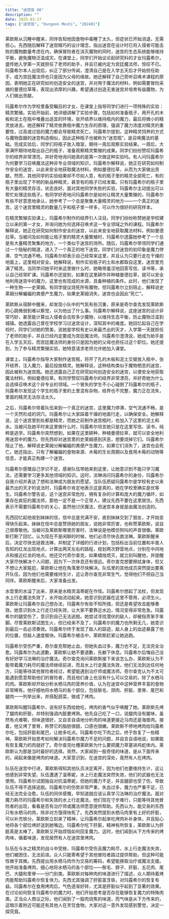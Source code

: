 ```yaml
---
title: "迷宫饭 08"
description: ""
date: 2025-03-27
tags: ["迷宫饭", "Dungeon Meshi", "202401"]
---
```


莱欧斯从沉睡中醒来，同伴告知他因食物中毒睡了太久，但症状已开始消退，无需担心。先西随后解释了迷宫精巧的设计理念，指出迷宫在设计时已将入侵者可能击败的魔物数量考虑在内，确保冒险者在消灭魔物的同时，迷宫的生态系统能够维持平衡，避免魔物泛滥成灾。在课堂上，同学们开始议论起研究科的才女玛露希尔，盛传她入学第一天就担任了老师的助手，并且已被内定为宫廷魔法师，惊叹不已。玛露希尔本人出现后，纠正了部分传闻，澄清自己是在入学五天后才开始担任助手，成为宫廷魔法师也只是因为父母的缘故。她还解释了自己旁听召唤术课程的原因，表明她正在研究如何创造安全的迷宫，并对用于魔法的材料，例如需要冒险采摘的曼德拉草等，表现出浓厚的兴趣，希望通过创造无害迷宫并培育有益魔物，为人们做出贡献。

玛露希尔作为学校里备受瞩目的才女，在课堂上指导同学们进行一项特殊的实验：精灵繁殖。实验开始前，她详细讲解了实验步骤，包括如何准备瓶子，用开孔的木板和泥土在瓶中堆叠出适宜的环境，张开结界以维持瓶内的魔力，最后将微小的精灵放进去。她还解释了精灵依靠瓶中魔力生存的原理，强调了魔力浓度对精灵的重要性，过高或过低的魔力都会导致精灵死亡。玛露希尔提到，这种精灵饲养的方式与魔物盘踞的迷宫构造相似，因此这种瓶子也被称为“迷宫瓶”，是召唤魔法的基础。完成实验后，同学们将瓶子放入暗室，期待一周后观察实验结果。一周后，大家满怀期待地取出自己的瓶子，准备观察精灵繁殖的成果。同学们纷纷赞叹玛露希尔的结界非常漂亮，并好奇地询问她真的是第一次做这种实验吗。有人问玛露希尔为何要学习召唤魔法这种非专业领域的知识，玛露希尔解释说，她正在研究如何制作安全的迷宫，以此来安全地获取魔法材料，例如曼德拉草，从而为大家做出贡献。然而，其他同学的实验结果却不尽如人意，有的瓶子里的精灵全部死亡，有的瓶子里出现了不明的新品种精灵，甚至有的瓶子已经发霉。只有玛露希尔的瓶子里有大量的精灵存活，状态良好。面对其他同学失败的实验，玛露希尔主动提出可以帮忙处理这些瓶子。有同学好奇地问玛露希尔是如何让精灵大量繁殖的，玛露希尔有些不好意思地承认，她参考了一个总是聚集大量精灵的地方——一个真正的迷宫。这个迷宫里精灵的数量几乎和瓶子里一样多，可以作为很好的研究样本。

在精灵繁殖实验课上，玛露希尔制作的结界引人注目。同学们纷纷称赞她是学校建立以来的第一才女，并询问她为何选择召唤术这一专业领域之外的课程。玛露希尔解释说，她正在研究如何制作安全的迷宫，以此来安全地获取魔法材料，例如曼德拉草。当被问及如何能让瓶子里的精灵大量繁殖时，玛露希尔透露她参考了一个总是有大量精灵聚集的地方，一个类似于迷宫的场所。随后，玛露希尔带领同学们通过一个隐秘的暗道，进入了一个真正的地下迷宫。同学们对迷宫的初印象是魔力停滞、空气流通不畅。玛露希尔却表示自己经常来这里，并且认为只要行走在干燥的地面上，这里相对安全。她解释说，制作实验瓶子的土和水都取自这里，迷宫里充满了精灵。当同学问她平时来这里做什么时，她略带羞涩地回答写信、读书等，承认自己经常旷课。玛露希尔还提到，如果在这里耕作并种植曼德拉草，就可以安全地利用迷宫中的魔力，这里也有现成的水源，具备种植的条件。此时，他们发现了一种生物——史莱姆。有同学提议烧死所有魔物，但玛露希尔立刻阻止，解释说史莱姆分解蝙蝠的粪便产生魔力，如果史莱姆消失，迷宫也会因此“死亡”。

莱欧斯从宿醉中醒来，却发现小队中的气氛有些沉重，原来是奇尔查克发现莱欧斯的心跳微弱到难以察觉，以为他出了什么事。玛露希尔解释说，这座迷宫的设计非常巧妙，甚至能计算出入侵者会击败多少魔物，以维持生态平衡，防止魔物泛滥到城镇。她透露自己曾在学校学习过迷宫设计，深知其中的难度。她回忆起自己在学校时，同学们对她的赞美，说她是学校有史以来最杰出的天才，入学第一天就担任了老师的助手，并且已经内定要成为宫廷魔法师。玛露希尔澄清说，她成为助手是在入学五天后，而宫廷魔法师的身份只是因为她的父母也担任过这个职位。她还提到，为了参与精灵繁殖实验，她特意请求老师允许她加入课堂。

课堂上，玛露希尔指导大家制作迷宫瓶，将开了孔的木板和泥土交替放入瓶中，张开结界，注入魔力，最后投放精灵。她解释说，这种结构类似于魔物栖息的迷宫，因此被称为迷宫瓶。她还透露自己正在研究如何创造安全的迷宫，以便安全地获取魔法材料，例如曼德拉草。有同学赞叹玛露希尔的结界非常漂亮，并好奇她为什么会选择召唤术这个非专业的领域。一个冒失的学生不小心碰倒了玛露希尔的瓶子，玛露希尔发现这个学生的瓶子里的土里混有杂物，结界也不完整，魔力正在流失，里面的精灵无法存活太久。

之后，玛露希尔带着队伍来到一个真正的迷宫，这里魔力停滞，空气流通不畅，是一个天然形成的洞穴。玛露希尔让大家踩着干燥的地面行走，以确保安全。她解释说，这个迷宫里到处都是精灵，而她之前制作迷宫瓶时，也加入了这里的泥土和水。当被问及她平时来这里做什么时，玛露希尔坦言她只是在这里写信、读书，纯粹是逃学。玛露希尔突然想到，如果在这里耕种，种植曼德拉草，就可以安全地利用迷宫中的魔力。但先西却对迷宫里的史莱姆感到厌恶，想要烧掉它们。玛露希尔阻止了他，解释说史莱姆分解蝙蝠的粪便产生魔力，如果它们消失了，迷宫也会死亡。她还指出，只有了解蝙蝠的食物来源、木莓的生长周期以及食用木莓的动物等信息，才能真正构建一个迷宫。

玛露希尔感慨自己学识不足，感谢队伍带她来到这里，让她意识到不能只学习魔法，还需要学习更多其他领域的知识。这时，法琳询问玛露希尔的身份，玛露希尔自我介绍并表达了想和法琳成为朋友的愿望。当队伍质疑玛露希尔是学校有史以来最杰出的天才的说法时，玛露希尔肯定地表示这是真的，她在学校里确实是优等生。玛露希尔警告说，这个迷宫非常危险，拥有复杂的计算和庞大的魔力循环，如果存在疯狂的魔法师，那他一定不是一个正常人，建议先西不要在这里居住。先西表示不需要玛露希尔的关心，虽然他讨厌魔法，但迷宫本身就是由魔法创造的。

先西回忆起他收到妹妹的信，信中总是充满不安，直到妹妹交到了朋友，才开始变得快乐起来。妹妹在信中总是赞扬她的朋友，说她非常厉害，也称赞莱欧斯，说自己很尊敬他。当被问及莱欧斯哪里厉害时，法琳说是他模仿狗叫的声音很像。莱欧斯打断了回忆，认为现在不是闲聊的时候，他们必须尽快去救法琳。莱欧斯醒来后，决定尽快去拯救法琳，并制定了详细的行进计划，包括标出当前位置和半兽人告知的红龙出现地点，计算出两天左右的路程，规划两次野营地点，分别在中间地点和接近红龙的地点。他还交代奇尔查克，如果蜡烛熄灭，就立刻叫醒他，并提醒大家尽快解决个人问题，因为下一次休息还有很远。奇尔查克想要擦拭身体，但又不想让大家尴尬，莱欧斯让他在角落里尽快解决。队伍里的其他成员突然提出要离开队伍，因为他们也需要维持生计，这让奇尔查克非常生气，觉得他们不把自己当同伴。莱欧斯醒来后，大家准备出发。

水壶里的水溢了出来，原来是水精灵温蒂妮在作怪。玛露希尔想起了法杖，但发现水上行走魔法失效了，水开始流动起来。她意识到武器在这里不管用，必须生火。莱欧斯让玛露希尔自己想办法，玛露希尔有些不知所措，但还是希望攻击能够奏效。她意识到水上行走已经失效，让大家不要靠近水边，情况变得非常危急。玛露希尔的腿受伤了，意识到自己无法逃脱。她尝试寻找潜伏的敌人，却被指责笨手笨脚。尽管莱欧斯试图生火，但已经来不及了，玛露希尔的魔力也所剩无几，她意识到最后一击必须奏效。玛露希尔终于发现了敌人的踪迹，敌人身上的血迹暴露了他的位置，但敌人速度极快。玛露希尔被击中，莱欧斯赶紧让她逃跑。

玛露希尔受伤严重，奇尔查克帮她止血，但她失血过多，魔力也不足，无法完全治愈。玛露希尔为此道歉，莱欧斯让她不要道歉，先躺下休息。玛露希尔后悔自己没有好好学习法琳的治疗魔法。奇尔查克询问莱欧斯接下来该怎么办，莱欧斯认为不能带着魔力耗尽的魔法师继续前进，而且水上行走魔法失效，他们无法到达任何地方，只能等待其他冒险者经过，希望能遇到治疗师或魔法师。奇尔查克认为不太可能遇到愿意帮助他们的冒险者，而且他们身上也没有什么可以交易的，除了水栖马的肉。莱欧斯却开始分析水栖马肉的营养价值，认为在迷宫中这种营养丰富的食物非常稀有。他仔细地将水栖马的各个部位，包括鬃毛、颈肉、肝脏、里脊、尾巴和腿肉一一列举出来，并搭配蔬菜，做成了烤肉。

莱欧斯叫醒玛露希尔，说有好东西给她吃，烤肉的香气似乎唤醒了她。莱欧斯先烤了腿肉和肝脏，并特别强调内脏要烤熟。他先自己吃了一口，说腿肉没有腥味，虽然有点难嚼，但味道很好，又自言自语地分析肉的味道更接近马肉还是海兽肉。接着，他又烤了里脊，称赞它的脂肪很甜，口感也很嫩。莱欧斯不停地烤肉给玛露希尔吃，包括肝脏和尾巴，让她多吃点。玛露希尔吃下肉之后，终于恢复了一些精神。莱欧斯开始思考如何解决玛露希尔魔力不足的问题，并自言自语地说，如果能有恢复魔力的肉就好了。奇尔查克吐槽莱欧斯为什么要把魔力草塞进鸡蛇体内。莱欧斯认为那是当时最好的选择。突然，大家闻到一股奇怪的味道，是从下面传来的，闻起来像是烤肉的味道。大家意识到，在迷宫的深处，竟然有人在烤肉。

队伍在迷宫中行进，莱欧斯得知其他队员决定离开，因为他们也要维持生计，这让他感到非常失望。队伍遭遇了温蒂妮，水上行走魔法突然失效，他们的武器也无法使用。玛露希尔试图独自对抗温蒂妮，但她的魔力不足，并且腿部也受了伤，导致队伍不得不选择逃脱。玛露希尔的伤势非常严重，失血过多，魔力也严重不足，已经无法完全治愈。队伍的同伴感慨，早知道就应该认真学习法琳的治疗魔法。面对魔力耗尽的玛露希尔和失效的水上行走魔法，他们现在寸步难行，只能等待其他冒险者的出现，看看是否有治疗师或魔法师愿意提供帮助。先西认为，能交易的东西只有水栖马的肉，除非对方饿得快死了。先西突然提到水栖马肉里有上好的肝脏，可以补充铁分。莱欧斯立刻来了精神，让玛露希尔起来吃烤肉补补身体，并且贴心地将各个部位烤好送到她嘴边。玛露希尔吃下肝脏，精神有所恢复，莱欧斯认为肝脏真是太棒了。莱欧斯又开始烦恼如何回复魔力。这时，他们闻到从下方传来的烤肉味，循着味道，发现居然有人在迷宫里烤肉。

队伍在与水之精灵的战斗中受挫，玛露希尔受伤且魔力耗尽，水上行走魔法失效，他们被困住，无法前进。众人只能寄希望于其他冒险者路过提供帮助，但这种可能性微乎其微。先西提出用水栖马肉作为交易的筹码，希望能换取治疗或魔法支援。他开始准备烤肉，细心地将水栖马的各个部位——鬃毛、脖子、肝脏、五花肉、尾巴、大腿和里脊——分门别类。莱欧斯对每种肉的味道进行了描述，众人期待着烤肉能帮助玛露希尔恢复体力。先西尤其强调了肝脏富含铁，对玛露希尔的恢复有益。玛露希尔在食用烤肉后，气色逐渐好转，尤其是肝脏似乎起到了显著的效果。在讨论如何恢复玛露希尔的魔力时，他们开始思考是否存在能够恢复魔力的特殊肉类。正当众人商议之际，他们闻到了一股肉烧焦的味道，而气味是从下方传来的，这暗示着附近可能还有其他人在烹饪食物。大家对这一意外发现感到警觉，决定一探究竟。
